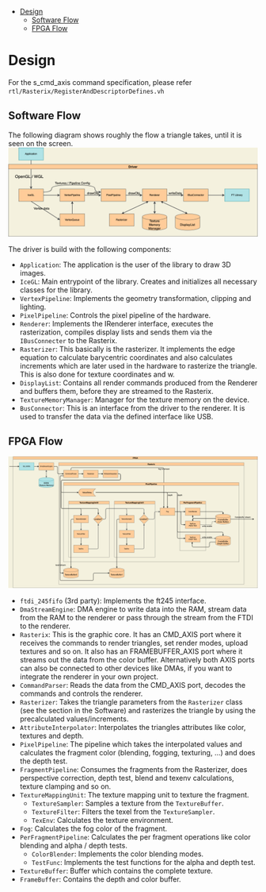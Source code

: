 
- [Design](#design)
  - [Software Flow](#software-flow)
  - [FPGA Flow](#fpga-flow)

# Design
For the s_cmd_axis command specification, please refer ```rtl/Rasterix/RegisterAndDescriptorDefines.vh```
## Software Flow
The following diagram shows roughly the flow a triangle takes, until it is seen on the screen.
![software flow diagram](pictures/softwareFlow.drawio.png)

The driver is build with the following components:
- `Application`: The application is the user of the library to draw 3D images.
- `IceGL`: Main entrypoint of the library. Creates and initializes all necessary classes for the library.
- `VertexPipeline`: Implements the geometry transformation, clipping and lighting.
- `PixelPipeline`: Controls the pixel pipeline of the hardware.
- `Renderer`: Implements the IRenderer interface, executes the rasterization, compiles display lists and sends them via the `IBusConnecter` to the Rasterix.
- `Rasterizer`: This basically is the rasterizer. It implements the edge equation to calculate barycentric coordinates and also calculates increments which are later used in the hardware to rasterize the triangle. This is also done for texture coordinates and w.
- `DisplayList`: Contains all render commands produced from the Renderer and buffers them, before they are streamed to the Rasterix.
- `TextureMemoryManager`: Manager for the texture memory on the device.
- `BusConnector`: This is an interface from the driver to the renderer. It is used to transfer the data via the defined interface like USB.
## FPGA Flow
![fpga flow diagram](pictures/fpgaFlow.drawio.png)
- `ftdi_245fifo` (3rd party): Implements the ft245 interface.
- `DmaStreamEngine`: DMA engine to write data into the RAM, stream data from the RAM to the renderer or pass through the stream from the FTDI to the renderer.
- `Rasterix`: This is the graphic core. It has an CMD_AXIS port where it receives the commands to render triangles, set render modes, upload textures and so on. It also has an FRAMEBUFFER_AXIS port where it streams out the data from the color buffer. Alternatively both AXIS ports can also be connected to other devices like DMAs, if you want to integrate the renderer in your own project.
- `CommandParser`: Reads the data from the CMD_AXIS port, decodes the commands and controls the renderer.
- `Rasterizer`: Takes the triangle parameters from the `Rasterizer` class (see the section in the Software) and rasterizes the triangle by using the precalculated values/increments.
- `AttributeInterpolator`: Interpolates the triangles attributes like color, textures and depth.
- `PixelPipeline`: The pipeline which takes the interpolated values and calculates the fragment color (blending, fogging, texturing, ...) and does the depth test.
- `FragmentPipeline`: Consumes the fragments from the Rasterizer, does perspective correction, depth test, blend and texenv calculations, texture clamping and so on.
- `TextureMappingUnit`: The texture mapping unit to texture the fragment. 
  - `TextureSampler`: Samples a texture from the `TextureBuffer`.
  - `TextureFilter`: Filters the texel from the `TextureSampler`.
  - `TexEnv`: Calculates the texture environment.
- `Fog`: Calculates the fog color of the fragment.
- `PerFragmentPipeline`: Calculates the per fragment operations like color blending and alpha / depth tests.
  - `ColorBlender`: Implements the color blending modes.
  - `TestFunc`: Implements the test functions for the alpha and depth test.
- `TextureBuffer`: Buffer which contains the complete texture.
- `FrameBuffer`: Contains the depth and color buffer.

